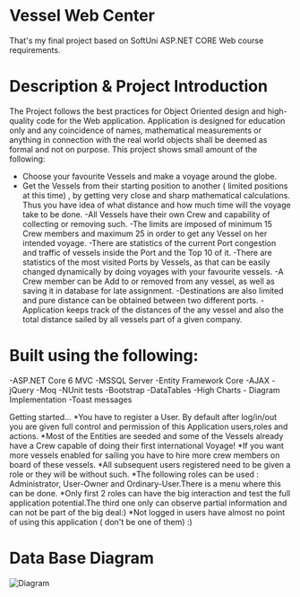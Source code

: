 # Vessel Web Center
That's my final project based on SoftUni ASP.NET CORE Web course requirements.

# Description & Project Introduction 
The Project follows the best practices for Object Oriented design and high-quality code for the Web application.
Application is designed for education only and any coincidence of names, mathematical measurements or anything in connection
with the real world objects shall be deemed as formal and not on purpose.
This project shows small amount of the following:
- Choose your favourite Vessels and make a voyage around the globe.
- Get the Vessels from their starting position to another ( limited positions at this time) , by getting very close and sharp mathematical
calculations. Thus you have idea of what distance and how much time will the voyage take to be done.
-All Vessels have their own Crew and capability of collecting or removing such.
-The limits are imposed of minimum 15 Crew members and maximum 25 in order to get any Vessel on her intended voyage.
-There are statistics of the current Port congestion and traffic of vessels inside the Port and the Top 10 of it.
-There are statistics of the most visited Ports by Vessels, as that can be easily changed dynamically by doing voyages with your favourite vessels.
-A Crew member can be Add to or removed from any vessel, as well as saving it in database for late assignment.
-Destinations are also  limited and pure distance can be obtained between two different ports.
-Application keeps track of the distances of the any vessel and also the total distance sailed by all vessels part of a given company.

# Built using the following:
-ASP.NET Core 6 MVC
-MSSQL Server
-Entity Framework Core
-AJAX
-jQuery
-Moq
-NUnit tests
-Bootstrap
-DataTables
-High Charts - Diagram Implementation
-Toast messages

Getting started...
*You have to register a User. By default after log/in/out you are given full control
and permission of this Application users,roles and actions.
*Most of the Entities are seeded and some of the Vessels already have a Crew capable of doing their first international Voyage!
*If you want more vessels enabled for sailing you have to hire more crew members on board of these vessels.
*All subsequent users registered need to be given a role or they will be without such.
*The following roles can be used : Administrator, User-Owner and Ordinary-User.There is a menu where this can be done.
*Only first 2 roles can have the big interaction and test the full application potential.The third one only can observe partial
information and can not be part of the big deal:)
*Not logged in users have almost no point of using this application ( don't be one of them) :)

# Data Base Diagram
![Diagram](diagram.png)

